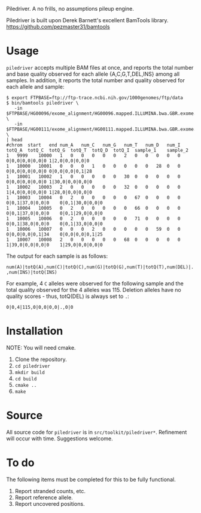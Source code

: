 Piledriver.  A no frills, no assumptions pileup engine.


Piledriver is built upon Derek Barnett's excellent BamTools library.
https://github.com/pezmaster31/bamtools


Usage
=====

`piledriver` accepts multiple BAM files at once, and reports the total number
and base quality observed for each allele {A,C,G,T,DEL,INS} among all samples.
In addition, it reports the total number and quality observed for each allele
and sample:

    $ export FTPBASE=ftp://ftp-trace.ncbi.nih.gov/1000genomes/ftp/data
    $ bin/bamtools piledriver \
       -in $FTPBASE/HG00096/exome_alignment/HG00096.mapped.ILLUMINA.bwa.GBR.exome.20120522.bam \
       -in $FTPBASE/HG00111/exome_alignment/HG00111.mapped.ILLUMINA.bwa.GBR.exome.20120522.bam \
    | head
    #chrom	start	end	num_A	num_C	num_G	num_T	num_D	num_I	totQ_A	totQ_C	totQ_G	totQ_T	totQ_D	totQ_I	sample_1	sample_2
    1	9999	10000	1	0	0	0	0	0	2	0	0	0	0	0	0|0,0|0,0|0,0|0	1|2,0|0,0|0,0|0
    1	10000	10001	0	0	0	1	0	0	0	0	0	28	0	0	0|0,0|0,0|0,0|0	0|0,0|0,0|0,1|28
    1	10001	10002	1	0	0	0	0	0	30	0	0	0	0	0	0|0,0|0,0|0,0|0	1|30,0|0,0|0,0|0
    1	10002	10003	2	0	0	0	0	0	32	0	0	0	0	0	1|4,0|0,0|0,0|0	1|28,0|0,0|0,0|0
    1	10003	10004	0	2	0	0	0	0	0	67	0	0	0	0	0|0,1|37,0|0,0|0	0|0,1|30,0|0,0|0
    1	10004	10005	0	2	0	0	0	0	0	66	0	0	0	0	0|0,1|37,0|0,0|0	0|0,1|29,0|0,0|0
    1	10005	10006	0	2	0	0	0	0	0	71	0	0	0	0	0|0,1|38,0|0,0|0	0|0,1|33,0|0,0|0
    1	10006	10007	0	0	0	2	0	0	0	0	0	59	0	0	0|0,0|0,0|0,1|34	0|0,0|0,0|0,1|25
    1	10007	10008	2	0	0	0	0	0	68	0	0	0	0	0	1|39,0|0,0|0,0|0	1|29,0|0,0|0,0|0

The output for each sample is as follows:

`num(A)|totQ(A),num(C)|totQ(C),num(G)|totQ(G),num(T)|totQ(T),num(DEL)|.,num(INS)|totQ(INS)`

For example, 4 `C` alleles were observed for the following sample and the total
quality observed for the 4 alleles was 115.  Deletion alleles have no quality
scores - thus, totQ(DEL) is always set to `.`:

    0|0,4|115,0|0,0|0,0|.,0|0


Installation
============
NOTE: You will need cmake.

1. Clone the repository.
2. `cd piledriver`
3. `mkdir build`
4. `cd build`
5. `cmake ..`
6. `make`


Source
======
All source code for `piledriver` is in `src/toolkit/piledriver*`.  Refinement 
will occur with time.  Suggestions welcome.


To do
=====

The following items must be completed for this to be fully functional.

1. Report stranded counts, etc.
2. Report reference allele.
3. Report uncovered positions.